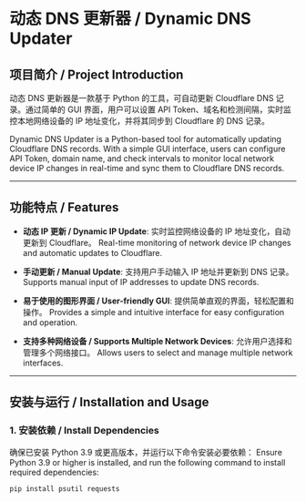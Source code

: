 # 动态 DNS 更新器 / Dynamic DNS Updater

## 项目简介 / Project Introduction

动态 DNS 更新器是一款基于 Python 的工具，可自动更新 Cloudflare DNS 记录。通过简单的 GUI 界面，用户可以设置 API Token、域名和检测间隔，实时监控本地网络设备的 IP 地址变化，并将其同步到 Cloudflare 的 DNS 记录。

Dynamic DNS Updater is a Python-based tool for automatically updating Cloudflare DNS records. With a simple GUI interface, users can configure API Token, domain name, and check intervals to monitor local network device IP changes in real-time and sync them to Cloudflare DNS records.

---

## 功能特点 / Features

- **动态 IP 更新 / Dynamic IP Update**:
  实时监控网络设备的 IP 地址变化，自动更新到 Cloudflare。
  Real-time monitoring of network device IP changes and automatic updates to Cloudflare.

- **手动更新 / Manual Update**:
  支持用户手动输入 IP 地址并更新到 DNS 记录。
  Supports manual input of IP addresses to update DNS records.

- **易于使用的图形界面 / User-friendly GUI**:
  提供简单直观的界面，轻松配置和操作。
  Provides a simple and intuitive interface for easy configuration and operation.

- **支持多种网络设备 / Supports Multiple Network Devices**:
  允许用户选择和管理多个网络接口。
  Allows users to select and manage multiple network interfaces.

---

## 安装与运行 / Installation and Usage

### 1. 安装依赖 / Install Dependencies

确保已安装 Python 3.9 或更高版本，并运行以下命令安装必要依赖：
Ensure Python 3.9 or higher is installed, and run the following command to install required dependencies:
```bash
pip install psutil requests
